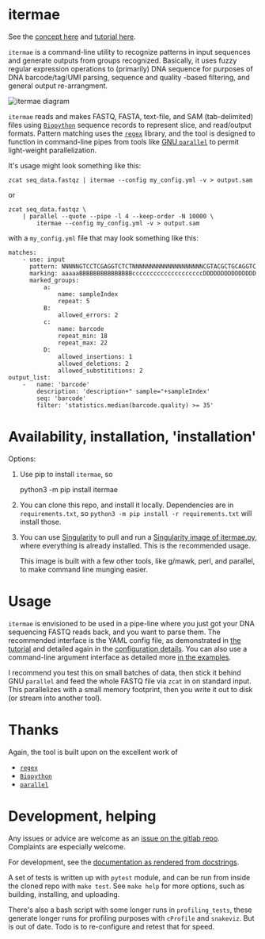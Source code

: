 # itermae

See the [concept here](https://darachm.gitlab.io/itermae/concept.html) and
[tutorial here](https://darachm.gitlab.io/itermae/usage/tutorial.html).

`itermae` is a command-line utility to recognize patterns in input sequences 
and generate outputs from groups recognized. Basically, it uses fuzzy regular
expression operations to (primarily) DNA sequence for purposes of DNA 
barcode/tag/UMI parsing, sequence and quality -based filtering, 
and general output re-arrangment.

![itermae diagram](https://darachm.gitlab.io/itermae/_images/parse_diagram_1.svg)

`itermae` reads and makes FASTQ, FASTA, text-file, and SAM (tab-delimited)
files using [`Biopython`](https://pypi.org/project/biopython/) sequence records
to represent slice, and read/output formats.
Pattern matching uses the [`regex`](https://pypi.org/project/regex/) library,
and the tool is designed to function in command-line pipes from tools like 
[GNU `parallel`](https://www.gnu.org/software/parallel/)
to permit light-weight parallelization.

It's usage might look something like this:

    zcat seq_data.fastqz | itermae --config my_config.yml -v > output.sam

or 

    zcat seq_data.fastqz \
        | parallel --quote --pipe -l 4 --keep-order -N 10000 \
            itermae --config my_config.yml -v > output.sam

with a `my_config.yml` file that may look something like this:

    matches:
        - use: input
          pattern: NNNNNGTCCTCGAGGTCTCTNNNNNNNNNNNNNNNNNNNNCGTACGCTGCAGGTC
          marking: aaaaaBBBBBBBBBBBBBBBccccccccccccccccccccDDDDDDDDDDDDDDD
          marked_groups:
              a:
                  name: sampleIndex
                  repeat: 5
              B:
                  allowed_errors: 2
              c:
                  name: barcode
                  repeat_min: 18
                  repeat_max: 22
              D:
                  allowed_insertions: 1
                  allowed_deletions: 2
                  allowed_substititions: 2
    output_list:
        -   name: 'barcode'
            description: 'description+" sample="+sampleIndex'
            seq: 'barcode'
            filter: 'statistics.median(barcode.quality) >= 35'

# Availability, installation, 'installation'

Options:

1. Use pip to install `itermae`, so 

    python3 -m pip install itermae

1. You can clone this repo, and install it locally. Dependencies are in
    `requirements.txt`, so 
    `python3 -m pip install -r requirements.txt` will install those.

1. You can use [Singularity](https://syslab.org) to pull and run a 
    [Singularity image of itermae.py](https://singularity-hub.org/collections/4537), 
    where everything is already installed.
    This is the recommended usage. 

    This image is built with a few other tools,
    like g/mawk, perl, and parallel, to make command line munging easier.

# Usage

`itermae` is envisioned to be used in a pipe-line where you just got your
DNA sequencing FASTQ reads back, and you want to parse them. 
The recommended interface is the YAML config file, as demonstrated
in [the tutorial](https://darachm.gitlab.io/itermae/usage/tutorial.html)
and detailed again in the 
[configuration details](https://darachm.gitlab.io/itermae/usage/config.html).
You can also use a command-line argument interface as detailed more
[in the examples](https://darachm.gitlab.io/itermae/usage/examples.html).

I recommend you test this on small batches of data,
then stick it behind GNU `parallel` and feed the whole FASTQ file via 
`zcat` in on standard input.
This parallelizes with a small memory footprint, then
you write it out to disk (or stream into another tool).

# Thanks

Again, the tool is built upon on the excellent work of 

- [`regex`](https://pypi.org/project/regex/)
- [`Biopython`](https://pypi.org/project/biopython/)
- [`parallel`](https://www.gnu.org/software/parallel/)

# Development, helping

Any issues or advice are welcome as an 
[issue on the gitlab repo](https://gitlab.com/darachm/itermae/-/issues).
Complaints are especially welcome.

For development, see the 
[documentation as rendered from docstrings](https://darachm.gitlab.io/itermae/package.html).

A set of tests is written up with `pytest` module, and can be run from inside
the cloned repo with `make test`.
See `make help` for more options, such as building, installing, and uploading.

There's also a bash script with some longer runs in 
`profiling_tests`, these generate longer runs for profiling purposes
with `cProfile` and `snakeviz`.
But is out of date. Todo is to re-configure and retest that for speed.
